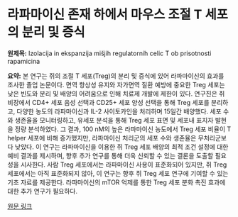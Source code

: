 # 라파마이신 존재 하에서 마우스 조절 T 세포의 분리 및 증식

**원제목:** Izolacija in ekspanzija mišjih regulatornih celic T ob prisotnosti rapamicina

**요약:** 본 연구는 쥐의 조절 T 세포(Treg)의 분리 및 증식에 있어 라파마이신의 효과를 조사한 졸업 논문이다.  면역 항상성 유지와 자가면역 질환 예방에 중요한 Treg 세포는 낮은 빈도와 분리 및 배양의 어려움으로 인해 치료제 개발에 제한이 있다.  연구진은 쥐 비장에서 CD4+ 세포 음성 선택과 CD25+ 세포 양성 선택을 통해 Treg 세포를 분리하고, 다양한 농도의 라파마이신과 IL-2 사이토카인을 처리하며 15일간 배양했다.  세포 수와 생존율을 모니터링하고, 유세포 분석을 통해 Treg 세포 표면 및 세포내 표지자 발현을 정량 분석하였다.  그 결과, 100 nM의 높은 라파마이신 농도에서 Treg 세포 비율이 T helper 세포에 비해 증가했지만, 라파마이신 처리군의 세포 수와 생존율은 무처리군보다 낮았다.  이 연구는 라파마이신을 이용한 쥐 Treg 세포 배양의 최적 조건 설정에 대한 예비 결과를 제시하며, 향후 추가 연구를 통해 더욱 신뢰할 수 있는 결론을 도출할 필요성을 시사한다.  사람 Treg 세포에서는 라파마이신 사용이 표준화되어 있지만, 쥐 Treg 세포에서는 아직 표준화되지 않아,  이 연구는 향후 쥐 Treg 세포 연구에 기여할 수 있는 기초 자료를 제공한다.  라파마이신의 mTOR 억제를 통한 Treg 세포 분화 촉진 효과에 대한 추가 연구가 필요하다.

[원문 링크](https://repozitorij.uni-lj.si/IzpisGradiva.php?id=170447)
